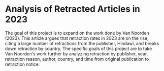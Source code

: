 # Analysis of Retracted Articles in 2023
The goal of this project is to expand on the work done by Van Noorden (2023). This article argues that retraction rates in 2023 are on the rise, citing a large number of retractions from the publisher, Hindawi, and breaks down retraction by country. The specific goals of this project are to take Van Noorden's work further by analyzing retraction by publisher, year, retraction reason, author, country, and time from original publication to retraction notice. 
